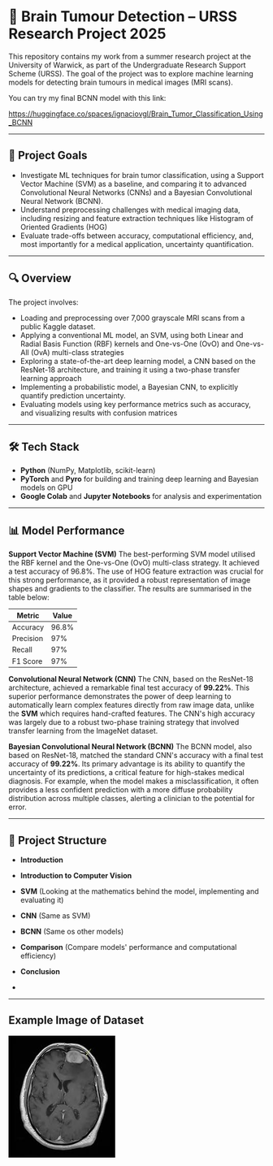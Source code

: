 # 🧠 Brain Tumour Detection – URSS Research Project 2025

This repository contains my work from a summer research project at the University of Warwick, as part of the Undergraduate Research Support Scheme (URSS). The goal of the project was to explore machine learning models for detecting brain tumours in medical images (MRI scans).

You can try my final BCNN model with this link:


https://huggingface.co/spaces/ignaciovgl/Brain_Tumor_Classification_Using_BCNN 

---

## 🎯 Project Goals

- Investigate ML techniques for brain tumor classification, using a Support Vector Machine (SVM) as a baseline, and comparing it to advanced Convolutional Neural Networks (CNNs) and a Bayesian Convolutional Neural Network (BCNN).
- Understand preprocessing challenges with medical imaging data, including resizing and feature extraction techniques like Histogram of Oriented Gradients (HOG)
- Evaluate trade-offs between accuracy, computational efficiency, and, most importantly for a medical application, uncertainty quantification.

---

## 🔍 Overview

The project involves:

- Loading and preprocessing over 7,000 grayscale MRI scans from a public Kaggle dataset.
- Applying a conventional ML model, an SVM, using both Linear and Radial Basis Function (RBF) kernels and One-vs-One (OvO) and One-vs-All (OvA) multi-class strategies
- Exploring a state-of-the-art deep learning model, a CNN based on the ResNet-18 architecture, and training it using a two-phase transfer learning approach
- Implementing a probabilistic model, a Bayesian CNN, to explicitly quantify prediction uncertainty.
- Evaluating models using key performance metrics such as accuracy, and visualizing results with confusion matrices

---

## 🛠️ Tech Stack

- **Python** (NumPy, Matplotlib, scikit-learn)
- **PyTorch** and **Pyro** for building and training deep learning and Bayesian models on GPU 
- **Google Colab** and **Jupyter Notebooks** for analysis and experimentation 

---

## 📊 Model Performance

**Support Vector Machine (SVM)**
The best-performing SVM model utilised the RBF kernel and the One-vs-One (OvO) multi-class strategy. It achieved a test accuracy of 96.8%. The use of HOG feature extraction was crucial for this strong performance, as it provided a robust representation of image shapes and gradients to the classifier. The results are summarised in the table below:

| Metric         | Value   |
|----------------|---------|
| Accuracy       | 96.8%   |
| Precision      | 97%   |
| Recall         | 97%   |
| F1 Score       | 97%   |

**Convolutional Neural Network (CNN)**
The CNN, based on the ResNet-18 architecture, achieved a remarkable final test accuracy of **99.22%**. This superior performance demonstrates the power of deep learning to automatically learn complex features directly from raw image data, unlike the **SVM** which requires hand-crafted features. The CNN's high accuracy was largely due to a robust two-phase training strategy that involved transfer learning from the ImageNet dataset.


**Bayesian Convolutional Neural Network (BCNN)**
The BCNN model, also based on ResNet-18, matched the standard CNN's accuracy with a final test accuracy of **99.22%**. Its primary advantage is its ability to quantify the uncertainty of its predictions, a critical feature for high-stakes medical diagnosis. For example, when the model makes a misclassification, it often provides a less confident prediction with a more diffuse probability distribution across multiple classes, alerting a clinician to the potential for error.

---

## 📁 Project Structure
- **Introduction** 
- **Introduction to Computer Vision** 
- **SVM** (Looking at the mathematics behind the model, implementing and evaluating it)
- **CNN** (Same as SVM)
- **BCNN** (Same os other models)
- **Comparison** (Compare models' performance and computational efficiency)
- **Conclusion**

- 
---

## Example Image of Dataset
![Example Image](Meningioma.jpeg)


